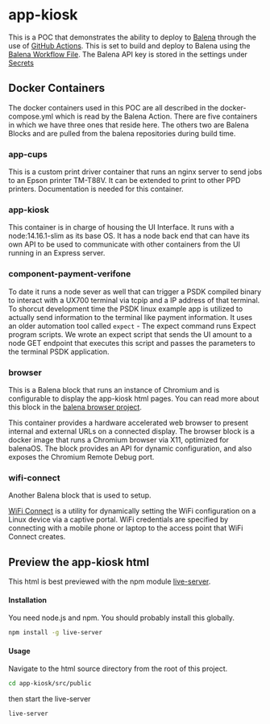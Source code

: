# app-kiosk

This is a POC that demonstrates the ability to deploy to [Balena](https://www.balena.io/) through the use of [GitHub Actions](https://github.com/OakLabsInc/app-kiosk/actions). This is set to build and deploy to Balena using the [Balena Workflow File](https://github.com/OakLabsInc/app-kiosk/blob/main/.github/workflows/balena.yml). The Balena API key is stored in the settings under [Secrets](https://github.com/OakLabsInc/app-kiosk/settings/secrets/actions)

## Docker Containers

The docker containers used in this POC are all described in the docker-compose.yml which is read by the Balena Action. There are five containers in which we have three ones that reside here. The others two are Balena Blocks and are pulled from the balena repositories during build time.

### app-cups

This is a custom print driver container that runs an nginx server to send jobs to an Epson printer TM-T88V. It can be extended to print to other PPD printers. Documentation is needed for this container.

### app-kiosk

This container is in charge of housing the UI Interface. It runs with a node:14.16.1-slim as its base OS. It has a node back end that can have its own API to be used to communicate with other containers from the UI running in an Express server.

### component-payment-verifone

To date it runs a node sever as well that can trigger a PSDK compiled binary to interact with a UX700 terminal via tcpip and a IP address of that terminal. To shorcut development time the PSDK linux example app is utilized to actually send information to the terminal like payment information. It uses an older automation tool called `expect` - The expect command runs Expect program scripts. We wrote an expect script that sends the UI amount to a node GET endpoint that executes this script and passes the parameters to the terminal PSDK application.

### browser

This is a Balena block that runs an instance of Chromium and is configurable to display the app-kiosk html pages. You can read more about this block in the [balena browser project](https://github.com/balena-labs-projects/browser).

This container provides a hardware accelerated web browser to present internal and external URLs on a connected display. The browser block is a docker image that runs a Chromium browser via X11, optimized for balenaOS. The block provides an API for dynamic configuration, and also exposes the Chromium Remote Debug port.

### wifi-connect

Another Balena block that is used to setup.

[WiFi Connect](https://github.com/balena-os/wifi-connect) is a utility for dynamically setting the WiFi configuration on a Linux device via a captive portal. WiFi credentials are specified by connecting with a mobile phone or laptop to the access point that WiFi Connect creates.

## Preview the app-kiosk html

This html is best previewed with the npm module [live-server](https://www.npmjs.com/package/live-server).

#### Installation

You need node.js and npm. You should probably install this globally.

``` bash
npm install -g live-server
```

#### Usage

Navigate to the html source directory from the root of this project.

``` bash
cd app-kiosk/src/public
```

then start the live-server

```bash
live-server
```


